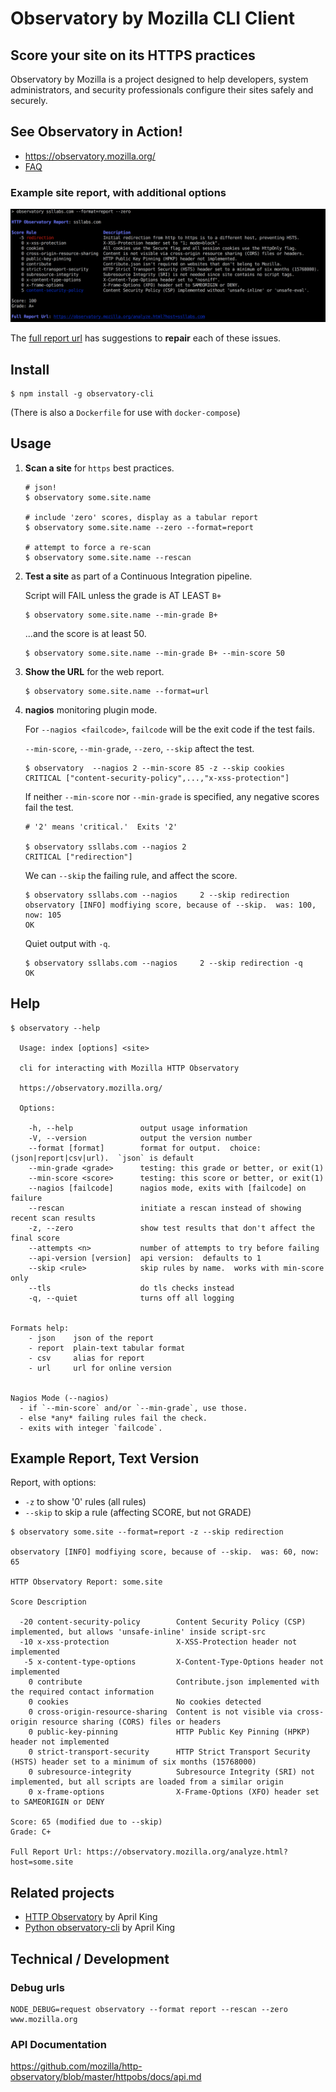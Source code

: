 # Observatory by Mozilla CLI Client

## Score your site on its HTTPS practices

Observatory by Mozilla is a project designed to help developers, system administrators, and security professionals configure their sites safely and securely.

## See Observatory in Action!

- <https://observatory.mozilla.org/>
- [FAQ](https://observatory.mozilla.org/faq.html)

### Example site report, with additional options

![Screenshot of ssllabs.com report, showing colors](report.png)

The [full report url](https://observatory.mozilla.org/analyze.html?host=ssllabs.com) has suggestions to **repair** each of these issues.


## Install

```
$ npm install -g observatory-cli
```

(There is also a `Dockerfile` for use with `docker-compose`)

## Usage

1.  **Scan a site** for `https` best practices.

    ```
    # json!
    $ observatory some.site.name

    # include 'zero' scores, display as a tabular report
    $ observatory some.site.name --zero --format=report

    # attempt to force a re-scan
    $ observatory some.site.name --rescan

    ```

2.  **Test a site** as part of a Continuous Integration pipeline.

    Script will FAIL unless the grade is AT LEAST `B+`

    ```
    $ observatory some.site.name --min-grade B+
    ```

    ...and the score is at least 50.

    ```
    $ observatory some.site.name --min-grade B+ --min-score 50
    ```


3.  **Show the URL** for the web report.

    ```
    $ observatory some.site.name --format=url
    ```

4.  **nagios** monitoring plugin mode.

    For `--nagios <failcode>`, `failcode` will be the exit code if the test fails.

    `--min-score`, `--min-grade`, `--zero`, `--skip` aftect the test.

    ```
    $ observatory  --nagios 2 --min-score 85 -z --skip cookies
    CRITICAL ["content-security-policy",...,"x-xss-protection"]
    ```

    If neither `--min-score` nor `--min-grade` is specified, any
    negative scores fail the test.

    ```
    # '2' means 'critical.'  Exits '2'

    $ observatory ssllabs.com --nagios 2
    CRITICAL ["redirection"]
    ```

    We can `--skip` the failing rule, and affect the score.

    ```
    $ observatory ssllabs.com --nagios     2 --skip redirection
    observatory [INFO] modfiying score, because of --skip.  was: 100, now: 105
    OK
    ```

    Quiet output with `-q`.

    ```
    $ observatory ssllabs.com --nagios     2 --skip redirection -q
    OK
    ```

## Help

```
$ observatory --help

  Usage: index [options] <site>

  cli for interacting with Mozilla HTTP Observatory

  https://observatory.mozilla.org/

  Options:

    -h, --help               output usage information
    -V, --version            output the version number
    --format [format]        format for output.  choice:  (json|report|csv|url).  `json` is default
    --min-grade <grade>      testing: this grade or better, or exit(1)
    --min-score <score>      testing: this score or better, or exit(1)
    --nagios [failcode]      nagios mode, exits with [failcode] on failure
    --rescan                 initiate a rescan instead of showing recent scan results
    -z, --zero               show test results that don't affect the final score
    --attempts <n>           number of attempts to try before failing
    --api-version [version]  api version:  defaults to 1
    --skip <rule>            skip rules by name.  works with min-score only
    --tls                    do tls checks instead
    -q, --quiet              turns off all logging


Formats help:
    - json    json of the report
    - report  plain-text tabular format
    - csv     alias for report
    - url     url for online version


Nagios Mode (--nagios)
  - if `--min-score` and/or `--min-grade`, use those.
  - else *any* failing rules fail the check.
  - exits with integer `failcode`.
```


## Example Report, Text Version

Report, with options:

* `-z` to show '0' rules (all rules)
* `--skip` to skip a rule (affecting SCORE, but not GRADE)

```
$ observatory some.site --format=report -z --skip redirection

observatory [INFO] modfiying score, because of --skip.  was: 60, now: 65

HTTP Observatory Report: some.site

Score Description

  -20 content-security-policy        Content Security Policy (CSP) implemented, but allows 'unsafe-inline' inside script-src
  -10 x-xss-protection               X-XSS-Protection header not implemented
   -5 x-content-type-options         X-Content-Type-Options header not implemented
    0 contribute                     Contribute.json implemented with the required contact information
    0 cookies                        No cookies detected
    0 cross-origin-resource-sharing  Content is not visible via cross-origin resource sharing (CORS) files or headers
    0 public-key-pinning             HTTP Public Key Pinning (HPKP) header not implemented
    0 strict-transport-security      HTTP Strict Transport Security (HSTS) header set to a minimum of six months (15768000)
    0 subresource-integrity          Subresource Integrity (SRI) not implemented, but all scripts are loaded from a similar origin
    0 x-frame-options                X-Frame-Options (XFO) header set to SAMEORIGIN or DENY

Score: 65 (modified due to --skip)
Grade: C+

Full Report Url: https://observatory.mozilla.org/analyze.html?host=some.site

```

## Related projects

- [HTTP Observatory](https://github.com/mozilla/http-observatory) by April King
- [Python observatory-cli](https://github.com/mozilla/http-observatory-cli) by April King


## Technical / Development

### Debug urls

```
NODE_DEBUG=request observatory --format report --rescan --zero www.mozilla.org
```

### API Documentation

https://github.com/mozilla/http-observatory/blob/master/httpobs/docs/api.md
